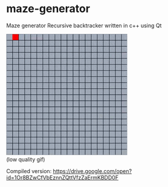 # maze-generator
Maze generator Recursive backtracker written in c++ using Qt



![](https://github.com/rivit98/maze-generator/blob/master/img.gif)  
(low quality gif)

Compiled version: https://drive.google.com/open?id=1Or8BZwCfVbEznnZQttVfzZaErmKBDD0F
